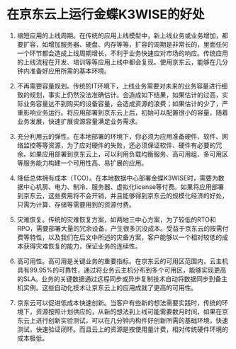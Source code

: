 # 在京东云上运行金蝶K3WISE的好处

1. 缩短应用的上线周期。在传统的应用上线模型中，新上线业务或业务增加，都要扩容，如增加服务器、硬盘、内存等等，扩容的周期是非常长的，里面任何一个环节都会造成上线周期增长，不利于业务快速应对市场的响应。传统应用的上线流程在开发、培训等等应用上线中都会复现。使用京东云，能够在几分钟内准备好应用所需的基本环境。

2. 不再需要容量规划。传统的IT环境下，上线业务需要对未来的业务容量进行细致的规划，事实上仍然没法准确估计。会造成如下结果，如果估计的过高，实际业务容量达不到购买的设备容量，会造成资源的浪费；如果估计的少了，严重影响业务运行。将应用部署到京东云上后，初始可以配置很小的容量，随着业务发展，快速扩展资源容量满足业务需求。

3. 充分利用云的弹性。在本地部署的环境下，你必须为应用准备硬件、软件、网络监控等等资源，为了应对硬件的失败，还必须保证软件、硬件有必要的冗余。如果应用部署到京东云上，可以利用负载均衡服务、高可用组、多可用区等服务能力构建一个可用性高、易扩展的应用。

4. 降低总体拥有成本（TCO）。在本地数据中心部署金蝶K3WISE时，需要为数据中心机房、电力、制冷、服务器、虚拟化license等付费。如果将应用部署到京东云，这些费用将不会开销，并且能够得到京东云的规模化经济的好处，只需为计算、存储等需要用到的资源付费。

5. 灾难恢复。传统的灾难恢复方案，如两地三中心方案，为了较低的RTO和RPO，需要部署大量的冗余设备，产生很多沉没成本。受益于京东云的按需付费等特性，以及我们在后文中所述的灾备方案，客户能够以一个相对较低的成本获得灾难恢复的能力，保证业务的连续性。

6. 高可用性。高可用是关键业务的重要指标。在京东云的可用区范围内，云主机具有99.95%的可靠性，通过将业务云主机分布到多个可用区，能够实现更高的SLA。业务的关键数据通过远程同步或异步复制技术自动将数据同步到备主机实例。这些自动化技术让京东云上的应用成就了更高的可用性。

7. 京东云可以促进低成本快速创新。当客户有些新的想法需要实践时，传统的环境下，资源按照计划供应的，从新的想法到上线可能需要数月时间，如果在京东云上进行创新实验测试，可以在几分钟内构件好创新所需的基础环境，快速测试，快速验证闭环。而且云上的资源是按使用量计费，相对传统硬件环境的成本极低。


